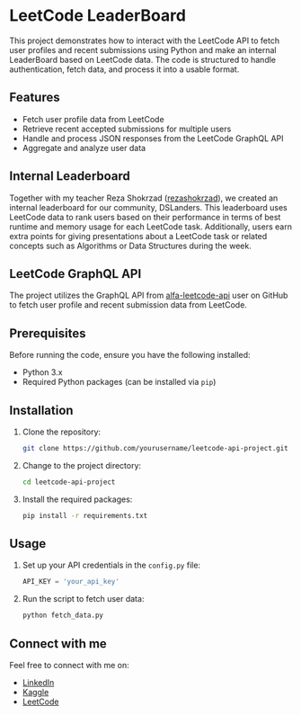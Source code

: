 # LeetCode LeaderBoard

This project demonstrates how to interact with the LeetCode API to fetch user profiles and recent submissions using Python and make an internal LeaderBoard based on LeetCode data. The code is structured to handle authentication, fetch data, and process it into a usable format.

## Features

- Fetch user profile data from LeetCode
- Retrieve recent accepted submissions for multiple users
- Handle and process JSON responses from the LeetCode GraphQL API
- Aggregate and analyze user data

## Internal Leaderboard

Together with my teacher Reza Shokrzad ([rezashokrzad](https://github.com/rezashokrzad)), we created an internal leaderboard for our community, DSLanders. This leaderboard uses LeetCode data to rank users based on their performance in terms of best runtime and memory usage for each LeetCode task. Additionally, users earn extra points for giving presentations about a LeetCode task or related concepts such as Algorithms or Data Structures during the week.

## LeetCode GraphQL API

The project utilizes the GraphQL API from [alfa-leetcode-api](https://github.com/alfa-leetcode-api) user on GitHub to fetch user profile and recent submission data from LeetCode.

## Prerequisites

Before running the code, ensure you have the following installed:

- Python 3.x
- Required Python packages (can be installed via `pip`)

## Installation

1. Clone the repository:
    ```bash
    git clone https://github.com/yourusername/leetcode-api-project.git
    ```
2. Change to the project directory:
    ```bash
    cd leetcode-api-project
    ```
3. Install the required packages:
    ```bash
    pip install -r requirements.txt
    ```

## Usage

1. Set up your API credentials in the `config.py` file:
    ```python
    API_KEY = 'your_api_key'
    ```
2. Run the script to fetch user data:
    ```bash
    python fetch_data.py
    ```
## Connect with me 
Feel free to connect with me on:

- [LinkedIn](https://www.linkedin.com/in/mahdiehmortazavi)
- [Kaggle](https://www.kaggle.com/mahdieh002)
- [LeetCode](https://leetcode.com/mahdieh002)


